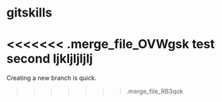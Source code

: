 # gitskills
<<<<<<< .merge_file_OVWgsk
test second
ljkljljljlj
=======
Creating a new branch is quick.
>>>>>>> .merge_file_RB3qok
